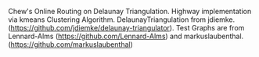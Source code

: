 Chew's Online Routing on Delaunay Triangulation.
Highway implementation via kmeans Clustering Algorithm.
DelaunayTriangulation from jdiemke. (https://github.com/jdiemke/delaunay-triangulator).
Test Graphs are from Lennard-Alms (https://github.com/Lennard-Alms) and markuslaubenthal.(https://github.com/markuslaubenthal) 
